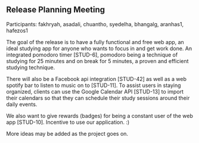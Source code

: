 Release Planning Meeting
-------------------------------------------------

Participants: fakhryah, asadali, chuantho, syedelha, bhangalg, aranhas1, hafezos1

The goal of the release is to have a fully functional and free web app, an ideal studying app for anyone who wants to focus in and get work done. An integrated pomodoro timer [STUD-6], pomodoro being a technique of studying for 25 minutes and on break for 5 minutes, a proven and efficient studying technique. 

There will also be a Facebook api integration [STUD-42] as well as a web spotify bar to listen to music on to [STUD-11]. To assist users in staying organized, clients can use the Google Calendar API [STUD-13] to import their calendars so that they can schedule their study sessions around their daily events. 

We also want to give rewards (badges) for being a constant user of the web app [STUD-10]. Incentive to use our application. :)

More ideas may be added as the project goes on. 
